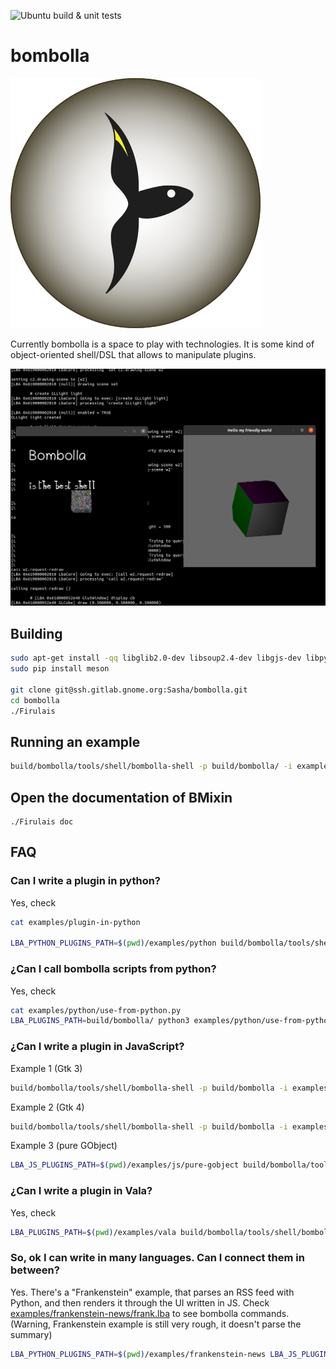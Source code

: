 ![Ubuntu build & unit tests](https://github.com/aslobodeniuk/bombolla/actions/workflows/ubuntu.yml/badge.svg)
# bombolla
![logo](doc/logo/dark1.svg)

Currently bombolla is a space to play with technologies.
It is some kind of object-oriented shell/DSL that allows to manipulate plugins.

![Screenshot](doc/demo.png)
## Building

```bash
sudo apt-get install -qq libglib2.0-dev libsoup2.4-dev libgjs-dev libpython3-dev pkg-config indent valac ninja-build libcogl-pango-dev python3-pip python3-setuptools python3-wheel gtk-doc-tools
sudo pip install meson

git clone git@ssh.gitlab.gnome.org:Sasha/bombolla.git
cd bombolla
./Firulais
```

## Running an example

```bash
build/bombolla/tools/shell/bombolla-shell -p build/bombolla/ -i examples/cogl
```

## Open the documentation of BMixin
```
./Firulais doc
```

## FAQ

### Can I write a plugin in python?

Yes, check
```bash
cat examples/plugin-in-python

LBA_PYTHON_PLUGINS_PATH=$(pwd)/examples/python build/bombolla/tools/shell/bombolla-shell -p build/bombolla -i examples/plugin-in-python
```

### ¿Can I call bombolla scripts from python?

Yes, check
```bash
cat examples/python/use-from-python.py
LBA_PLUGINS_PATH=build/bombolla/ python3 examples/python/use-from-python.py
```

### ¿Can I write a plugin in JavaScript?

Example 1 (Gtk 3)
```bash
build/bombolla/tools/shell/bombolla-shell -p build/bombolla -i examples/js/plugin-in-js-gtk3.lba
```
Example 2 (Gtk 4)
```bash
build/bombolla/tools/shell/bombolla-shell -p build/bombolla -i examples/js/plugin-in-js-gtk4.lba
```
Example 3 (pure GObject)
```bash
LBA_JS_PLUGINS_PATH=$(pwd)/examples/js/pure-gobject build/bombolla/tools/shell/bombolla-shell -p build/bombolla -i examples/js/pure-gobject.lba
```


### ¿Can I write a plugin in Vala?

Yes, check
```bash
LBA_PLUGINS_PATH=$(pwd)/examples/vala build/bombolla/tools/shell/bombolla-shell -p build/bombolla -i examples/plugin-in-vala
```

### So, ok I can write in many languages. Can I connect them in between?

Yes. There's a "Frankenstein" example, that parses an RSS feed with Python,
and then renders it through the UI written in JS.
Check [examples/frankenstein-news/frank.lba](examples/frankenstein-news/frank.lba) to see bombolla commands.
(Warning, Frankenstein example is still very rough, it doesn't parse the summary)
```bash
LBA_PYTHON_PLUGINS_PATH=$(pwd)/examples/frankenstein-news LBA_JS_PLUGINS_PATH=$(pwd)/examples/frankenstein-news build/bombolla/tools/shell/bombolla-shell -p build/bombolla/ -i examples/frankenstein-news/frank.lba
```
